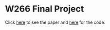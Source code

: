# W266 Final Project

Click [here](https://github.com/jrippert-hub/W266_FinalProject/blob/main/W266_Summer_2023_Mazzulla_Prasad_Rippert_FinalPaper.pdf) to see the paper and [here](https://github.com/jrippert-hub/W266_FinalProject/tree/main/Colab%20Notebooks) for the code. 
